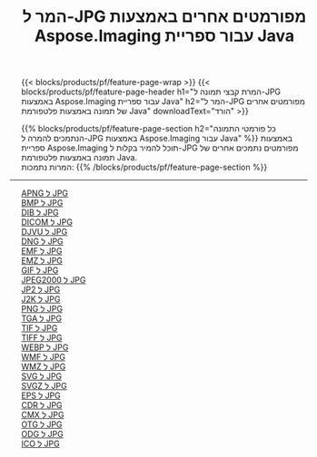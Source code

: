 ﻿---
title: המר ל-JPG מפורמטים אחרים באמצעות Aspose.Imaging עבור ספריית Java 
weight: 3920
url: /he/java/conversion/to/jpg 
lang: he
langdirlevel: 2
locales: zh-hans,ja,it,ru,de,es,fr,nl,id,lt,pl,pt,vi,tr,ko,zh-hant,ar,hi,th,sv,cs,uk,he
description: באמצעות Aspose.Imaging ניתן להמיר ל-JPG מפורמטים אחרים באמצעות Java
---

{{< blocks/products/pf/feature-page-wrap >}}
{{< blocks/products/pf/feature-page-header h1="המרת קבצי תמונה ל-JPG באמצעות Aspose.Imaging עבור ספריית Java" h2="המר ל-JPG מפורמטים אחרים של תמונה באמצעות פלטפורמת Java" downloadText="הורד" >}}


{{% blocks/products/pf/feature-page-section  h2="כל פורמטי התמונה הנתמכים להמרה ל-JPG באמצעות Aspose.Imaging עבור Java" %}}
באמצעות ספריית Aspose.Imaging תוכל להמיר בקלות ל-JPG מפורמטים נתמכים אחרים של תמונה באמצעות פלטפורמת Java.
<br/>
המרות נתמכות:
{{% /blocks/products/pf/feature-page-section %}}
<div class="container-fluid productfamilypage bg-gray">
    <div class="convertypes bg-gray agp-content section">
        <div class="container">
		<hr style="margin-left:-20px;"/>
		<div class="row other-converters">
		    <div class='col-md-2 other-converter remove-lp remove-rp'><a href="/imaging/he/java/conversion/apng-to-jpg" >APNG ל JPG</a></div>
<div class='col-md-2 other-converter remove-lp remove-rp'><a href="/imaging/he/java/conversion/bmp-to-jpg" >BMP ל JPG</a></div>
<div class='col-md-2 other-converter remove-lp remove-rp'><a href="/imaging/he/java/conversion/dib-to-jpg" >DIB ל JPG</a></div>
<div class='col-md-2 other-converter remove-lp remove-rp'><a href="/imaging/he/java/conversion/dicom-to-jpg" >DICOM ל JPG</a></div>
<div class='col-md-2 other-converter remove-lp remove-rp'><a href="/imaging/he/java/conversion/djvu-to-jpg" >DJVU ל JPG</a></div>
<div class='col-md-2 other-converter remove-lp remove-rp'><a href="/imaging/he/java/conversion/dng-to-jpg" >DNG ל JPG</a></div>
<div class='col-md-2 other-converter remove-lp remove-rp'><a href="/imaging/he/java/conversion/emf-to-jpg" >EMF ל JPG</a></div>
<div class='col-md-2 other-converter remove-lp remove-rp'><a href="/imaging/he/java/conversion/emz-to-jpg" >EMZ ל JPG</a></div>
<div class='col-md-2 other-converter remove-lp remove-rp'><a href="/imaging/he/java/conversion/gif-to-jpg" >GIF ל JPG</a></div>
<div class='col-md-2 other-converter remove-lp remove-rp'><a href="/imaging/he/java/conversion/jpeg2000-to-jpg" >JPEG2000 ל JPG</a></div>
<div class='col-md-2 other-converter remove-lp remove-rp'><a href="/imaging/he/java/conversion/jp2-to-jpg" >JP2 ל JPG</a></div>
<div class='col-md-2 other-converter remove-lp remove-rp'><a href="/imaging/he/java/conversion/j2k-to-jpg" >J2K ל JPG</a></div>
<div class='col-md-2 other-converter remove-lp remove-rp'><a href="/imaging/he/java/conversion/png-to-jpg" >PNG ל JPG</a></div>
<div class='col-md-2 other-converter remove-lp remove-rp'><a href="/imaging/he/java/conversion/tga-to-jpg" >TGA ל JPG</a></div>
<div class='col-md-2 other-converter remove-lp remove-rp'><a href="/imaging/he/java/conversion/tif-to-jpg" >TIF ל JPG</a></div>
<div class='col-md-2 other-converter remove-lp remove-rp'><a href="/imaging/he/java/conversion/tiff-to-jpg" >TIFF ל JPG</a></div>
<div class='col-md-2 other-converter remove-lp remove-rp'><a href="/imaging/he/java/conversion/webp-to-jpg" >WEBP ל JPG</a></div>
<div class='col-md-2 other-converter remove-lp remove-rp'><a href="/imaging/he/java/conversion/wmf-to-jpg" >WMF ל JPG</a></div>
<div class='col-md-2 other-converter remove-lp remove-rp'><a href="/imaging/he/java/conversion/wmz-to-jpg" >WMZ ל JPG</a></div>
<div class='col-md-2 other-converter remove-lp remove-rp'><a href="/imaging/he/java/conversion/svg-to-jpg" >SVG ל JPG</a></div>
<div class='col-md-2 other-converter remove-lp remove-rp'><a href="/imaging/he/java/conversion/svgz-to-jpg" >SVGZ ל JPG</a></div>
<div class='col-md-2 other-converter remove-lp remove-rp'><a href="/imaging/he/java/conversion/eps-to-jpg" >EPS ל JPG</a></div>
<div class='col-md-2 other-converter remove-lp remove-rp'><a href="/imaging/he/java/conversion/cdr-to-jpg" >CDR ל JPG</a></div>
<div class='col-md-2 other-converter remove-lp remove-rp'><a href="/imaging/he/java/conversion/cmx-to-jpg" >CMX ל JPG</a></div>
<div class='col-md-2 other-converter remove-lp remove-rp'><a href="/imaging/he/java/conversion/otg-to-jpg" >OTG ל JPG</a></div>
<div class='col-md-2 other-converter remove-lp remove-rp'><a href="/imaging/he/java/conversion/odg-to-jpg" >ODG ל JPG</a></div>
<div class='col-md-2 other-converter remove-lp remove-rp'><a href="/imaging/he/java/conversion/ico-to-jpg" >ICO ל JPG</a></div>
                </div>
        </div>
    </div>
</div>
<br/>

